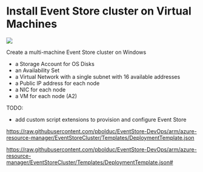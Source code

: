 # Install Event Store cluster on Virtual Machines

<a href="https://portal.azure.com/#create/Microsoft.Template/uri/https%3A%2F%2Fraw.githubusercontent.com%2Fpbolduc%2FEventStore-DevOps%2Farm%2Fazure-resource-manager%2FEventStoreCluster%2FTemplates%2FDeploymentTemplate.json#" target="_blank">
    <img src="http://azuredeploy.net/deploybutton.png"/>
</a>

Create a multi-machine Event Store cluster on Windows

* a Storage Account for OS Disks
* an Availability Set
* a Virtual Network with a single subnet with 16 available addresses
* a Public IP address for each node
* a NIC for each node
* a VM for each node (A2)


TODO:
* add custom script extensions to provision and configure Event Store


https://raw.githubusercontent.com/pbolduc/EventStore-DevOps/arm/azure-resource-manager/EventStoreCluster/Templates/DeploymentTemplate.json

https://raw.githubusercontent.com/pbolduc/EventStore-DevOps/arm/azure-resource-manager/EventStoreCluster/Templates/DeploymentTemplate.json#